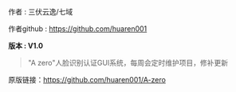 作者            : 三伏云逸/七域


作者github : https://github.com/huaren001


**版本            : V1.0**

>"A zero"人脸识别认证GUI系统，每周会定时维护项目，修补更新

原版链接：https://github.com/huaren001/A-zero
